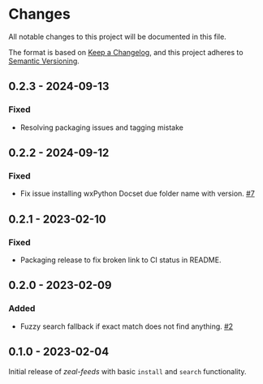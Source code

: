 # Changes

All notable changes to this project will be documented in this file.

The format is based on [Keep a Changelog](https://keepachangelog.com/en/1.0.0/),
and this project adheres to [Semantic Versioning](https://semver.org/spec/v2.0.0.html).

<!--
Categories:

### Added
### Changed
### Deprecated
### Removed
### Fixed
### Security
-->

## 0.2.3 - 2024-09-13

### Fixed

* Resolving packaging issues and tagging mistake


## 0.2.2 - 2024-09-12

### Fixed

* Fix issue installing wxPython Docset due folder name with version. [#7](https://github.com/smsearcy/zeal-feeds/issues/7)

## 0.2.1 - 2023-02-10

### Fixed

* Packaging release to fix broken link to CI status in README.

## 0.2.0 - 2023-02-09

### Added

* Fuzzy search fallback if exact match does not find anything. [#2](https://github.com/smsearcy/zeal-feeds/pull/2)

## 0.1.0 - 2023-02-04

Initial release of *zeal-feeds* with basic `install` and `search` functionality.
